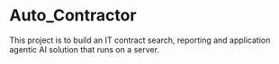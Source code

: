 # Auto_Contractor
This project is to build an IT contract search, reporting and application agentic AI solution that runs on a server.
